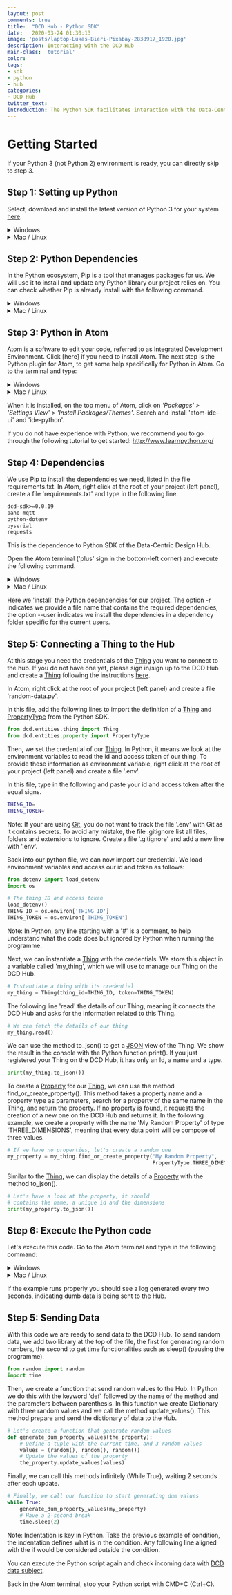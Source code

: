 ```yaml
---
layout: post
comments: true
title:  "DCD Hub - Python SDK"
date:   2020-03-24 01:30:13
image: 'posts/laptop-Lukas-Bieri-Pixabay-2838917_1920.jpg'
description: Interacting with the DCD Hub
main-class: 'tutorial'
color:
tags:
- sdk
- python
- hub
categories:
- DCD Hub
twitter_text:
introduction: The Python SDK facilitates interaction with the Data-Centric Design Hub.
---
```


# Getting Started

If your Python 3 (not Python 2) environment is ready, you can directly skip to step 3.

## Step 1: Setting up Python 

Select, download and install the latest version of Python 3 for your system
<a href="https://www.python.org/downloads/release/python-372/" target="_blank">here</a>.

<details><summary markdown="span">Windows</summary>
  Once installed, go to 'Start > System > Properties > Advanced System Properties >
  Environment Variable' In User Variables, double click on 'Path'. At the end of
  the line, add a semi-colon <b>;</b> (without space), followed by:

  <pre><code>
  C:\Users\YOUR_USERNAME\AppData\Local\Programs\Python\Python37;C:\Users\YOUR_USERNAME\AppData\Local\Programs\Python\Python37 \Scripts
  </code></pre>

  <p>(Replace YOUR_USERNAME with your Windows user name)</p>

  <p>Open the Command Prompt to check the installation, by typing in your console:</p>

  <pre><code>
  python --version
  </code></pre>

  And verifying that the correct version of python was installed.
</details>


<details><summary markdown="span">Mac / Linux</summary>

  After installation, open the Terminal to check if it was successful, by typing
  the following on your console:


  <pre><code>
  python3 --version
  </code></pre>

  If the correct version of python is shown, the install was successful.

</details>


## Step 2: Python Dependencies

In the Python ecosystem, Pip is a tool that manages packages for us. We will use
it to install and update any Python library our project relies on. You can check
whether Pip is already install with the following command.

<details><summary markdown="span">Windows</summary>

  Type in:

  <pre><code>
  python -m pip --version
  </code></pre>

  If it is not found, download the file <a href="https://bootstrap.pypa.io/get-pip.py" target="_blank">get-pip.py</a>
  and save it (CMD+S or Ctrl+S) in your Downloads folder. In the Atom terminal, type in the
  following command:

  <pre><code>
  python Downloads\get-pip.py
  </code></pre>

</details>


<details><summary markdown="span">Mac / Linux</summary>

  Type in:

  <pre><code>
  python3 -m pip --version
  </code></pre>

  If it is not found, you can install it as follows.

  <pre><code>
  python3 get-pip.py
  </code></pre>

</details>

## Step 3: Python in Atom

Atom is a software to edit your code, referred to as Integrated Development Environment.
Click [here] if you need to install Atom. The next step is the Python plugin for
Atom, to get some help specifically for Python in Atom. Go to the terminal and type:

<details><summary markdown="span">Windows</summary>

  Type in:

  <pre><code>
  python -m pip install 'python-language-server[all]'
  </code></pre>

</details>

<details><summary markdown="span">Mac / Linux</summary>

  Type in:

  <pre><code>
  python3 -m pip install 'python-language-server[all]'
  </code></pre>

</details>


When it is installed, on the top menu of Atom, click on *'Packages' >
'Settings View' > 'Install Packages/Themes'*. Search and install 'atom-ide-ui'
and 'ide-python'.

If you do not have experience with Python, we recommend you to go through the
following tutorial to get started:
<a href="http://www.learnpython.org/" target="_blank">http://www.learnpython.org/</a>


## Step 4: Dependencies

We use Pip to install the dependencies we need, listed in the file requirements.txt.
In Atom, right click at the root of your project (left panel), create a file
'requirements.txt' and type in the following line.

```txt
dcd-sdk>=0.0.19
paho-mqtt
python-dotenv
pyserial
requests
```

This is the dependence to Python SDK of the Data-Centric Design Hub.

Open the Atom terminal ('plus' sign in the bottom-left corner) and execute the following command.

<details><summary markdown="span">Windows</summary>

  Type in:

  <pre><code>
  python -m pip install -r requirements.txt --user
  </code></pre>

</details>

<details><summary markdown="span">Mac / Linux</summary>

  Type in:

  <pre><code>
  pip3 install -r requirements.txt --user
  </code></pre>

</details>

Here we 'install' the Python dependencies for our project. The option -r indicates
we provide a file name that contains the required dependencies, the option --user
indicates we install the dependencies in a dependency folder specific for the
current users.

## Step 5: Connecting a Thing to the Hub

At this stage you need the credentials of the [Thing](/lab/2020/03/24/dcdhub-api.html#Thing) you 
want to connect to the hub. If you do not have one yet, please sign in/sign up to
the DCD Hub and create a [Thing](/lab/2020/03/24/dcdhub-api.html#Thing) following the instructions
[here](/lab/2020/03/24/dcdhub-api.html#sign-up).

In Atom, right click at the root of your project (left panel) and create a file
'random-data.py'.

In this file, add the following lines to import the definition of a 
[Thing](/lab/2020/03/24/dcdhub-api.html#Thing) and [PropertyType](/lab/2020/03/24/dcdhub-api.html#property-types)
from the Python SDK.

```python
from dcd.entities.thing import Thing
from dcd.entities.property import PropertyType
```

Then, we set the credential of our [Thing](/lab/2020/03/24/dcdhub-api.html#Thing).
In Python, it means we look at the environment variables to read the id and
access token of our thing. To provide these information as environment variable,
right click at the root of your project (left panel) and create a file '.env'.

In this file, type in the following and paste your id and access token after
the equal signs.

```bash
THING_ID=
THING_TOKEN=
```

Note: If your are using [Git](/lab/2019/04/30/tools-git), you do not want to track
the file '.env' with Git as it contains secrets. To avoid any mistake, the file
.gitignore list all files, folders and extensions to ignore. Create a file '.gitignore'
and add a new line with '.env'.

Back into our python file, we can now import our credential. We load environment
variables and access our id and token as follows:

```python
from dotenv import load_dotenv
import os
```

```python
# The thing ID and access token
load_dotenv()
THING_ID = os.environ['THING_ID']
THING_TOKEN = os.environ['THING_TOKEN']
```

Note: In Python, any line starting with a '#' is a comment, to help understand
what the code does but ignored by Python when running the programme.

Next, we can instantiate a [Thing](/lab/2020/03/24/dcdhub-api.html#Thing) with the credentials.
We store this object in a variable called 'my_thing', which we will use to manage
our Thing on the DCD Hub.

```python
# Instantiate a thing with its credential
my_thing = Thing(thing_id=THING_ID, token=THING_TOKEN)
```

The following line 'read' the details of our Thing, meaning it connects the DCD Hub
and asks for the information related to this Thing.

```python
# We can fetch the details of our thing
my_thing.read()
```

We can use the method to_json() to get a [JSON](https://json.org/) view of the
Thing. We show the result in the console with the Python function print(). If
you just registered your Thing on the DCD Hub, it has only an Id, a name and a type.

```python
print(my_thing.to_json())
```

To create a [Property](/lab/2020/03/24/dcdhub-api.html#Property) for our [Thing](/lab/2020/03/24/dcdhub-api.html#Thing),
we can use the method find_or_create_property(). This method takes a property 
name and a property type as parameters, search for a property of the same name
in the Thing, and return the property. If no property is found, it requests the 
creation of a new one on the DCD Hub and returns it. In the following example,
we create a property with the name 'My Random Property' of type 'THREE_DIMENSIONS',
meaning that every data point will be compose of three values.

```python
# If we have no properties, let's create a random one
my_property = my_thing.find_or_create_property("My Random Property",
                                               PropertyType.THREE_DIMENSIONS)
```

Similar to the [Thing](/lab/2020/03/24/dcdhub-api.html#Thing), we can display the details of a 
[Property](/lab/2020/03/24/dcdhub-api.html#Property) with the method to_json().

```python
# Let's have a look at the property, it should
# contains the name, a unique id and the dimensions
print(my_property.to_json())
```

## Step 6: Execute the Python code

Let's execute this code. Go to the Atom terminal and type in the following command:

<details><summary markdown="span">Windows</summary>

Type in:

<pre><code>
python random-data.py
</code></pre>

</details>

<details><summary markdown="span">Mac / Linux</summary>

Type in:

<pre><code>
python3 random-data.py
</code></pre>

</details>

If the example runs properly you should see a log generated every two seconds,
indicating dumb data is being sent to the Hub.

## Step 5: Sending Data

With this code we are ready to send data to the DCD Hub. To send random data,
we add two library at the top of the file, the first for generating random numbers,
the second to get time functionalities such as sleep() (pausing the programme).

```python
from random import random
import time
```

Then, we create a function that send random values to the Hub. In Python we do this
with the keyword 'def' followed by the name of the method and the parameters between
parenthesis. In this function we create Dictionary with three random values and we call
the method update_values(). This method prepare and send the dictionary of data to
the Hub.

```python
# Let's create a function that generate random values
def generate_dum_property_values(the_property):
    # Define a tuple with the current time, and 3 random values
    values = (random(), random(), random())
    # Update the values of the property
    the_property.update_values(values)
```

Finally, we can call this methods infinitely (While True), waiting 2 seconds after
each update. 

```python
# Finally, we call our function to start generating dum values
while True:
    generate_dum_property_values(my_property)
    # Have a 2-second break
    time.sleep(2)
```

Note: Indentation is key in Python. Take the previous example of condition, the indentation
defines what is in the condition. Any following line aligned with the if would be
considered outside the condition.

You can execute the Python script again and check incoming data with
[DCD data subject](/lab/2019/07/31/tool-data-subject).

Back in the Atom terminal, stop your Python script with CMD+C (Ctrl+C).
